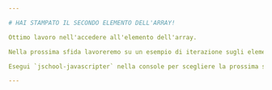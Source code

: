 ```yaml
---

# HAI STAMPATO IL SECONDO ELEMENTO DELL'ARRAY!

Ottimo lavoro nell'accedere all'elemento dell'array.

Nella prossima sfida lavoreremo su un esempio di iterazione sugli elementi di un array.

Esegui `jschool-javascripter` nella console per scegliere la prossima sfida.

---
```

